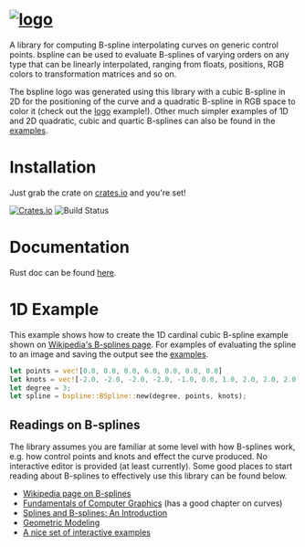 [![logo](http://i.imgur.com/dnpEXyh.jpg)](http://i.imgur.com/RUEw8EW.png)
===
A library for computing B-spline interpolating curves on generic control points. bspline can
be used to evaluate B-splines of varying orders on any type that can be linearly interpolated,
ranging from floats, positions, RGB colors to transformation matrices and so on.

The bspline logo was generated using this library with a cubic B-spline in 2D for the positioning
of the curve and a quadratic B-spline in RGB space to color it (check out the
[logo](https://github.com/Twinklebear/bspline/blob/master/examples/logo.rs) example!). Other
much simpler examples of 1D and 2D quadratic, cubic and quartic B-splines can also be found in
the [examples](https://github.com/Twinklebear/bspline/tree/master/examples).

# Installation

Just grab the crate on [crates.io](https://crates.io/crates/bspline) and you're set!

[![Crates.io](https://img.shields.io/crates/v/bspline.svg)](https://crates.io/crates/bspline)
![Build Status](https://github.com/Twinklebear/bspline/workflows/CI/badge.svg)

# Documentation

Rust doc can be found [here](https://docs.rs/bspline/).

# 1D Example

This example shows how to create the 1D cardinal cubic B-spline example shown on [Wikipedia's
B-splines page](https://en.wikipedia.org/wiki/B-spline). For examples of evaluating the spline
to an image and saving the output see the [examples](https://github.com/Twinklebear/bspline/tree/master/examples).

```rust
let points = vec![0.0, 0.0, 0.0, 6.0, 0.0, 0.0, 0.0]
let knots = vec![-2.0, -2.0, -2.0, -2.0, -1.0, 0.0, 1.0, 2.0, 2.0, 2.0, 2.0];
let degree = 3;
let spline = bspline::BSpline::new(degree, points, knots);
```

## Readings on B-splines
The library assumes you are familiar at some level with how B-splines work, e.g. how
control points and knots and effect the curve produced. No interactive
editor is provided (at least currently). Some good places to start reading about B-splines to
effectively use this library can be found below.

- [Wikipedia page on B-splines](https://en.wikipedia.org/wiki/B-spline)
- [Fundamentals of Computer Graphics](http://www.amazon.com/Fundamentals-Computer-Graphics-Peter-Shirley/dp/1568814690)
(has a good chapter on curves)
- [Splines and B-splines: An Introduction](http://www.uio.no/studier/emner/matnat/ifi/INF-MAT5340/v07/undervisningsmateriale/kap1.pdf)
- [Geometric Modeling](http://atrey.karlin.mff.cuni.cz/projekty/vrr/doc/grafika/geometric%20modelling.pdf)
- [A nice set of interactive examples](https://www.ibiblio.org/e-notes/Splines/Intro.htm)

